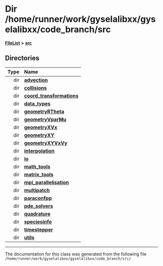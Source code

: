 

# Dir /home/runner/work/gyselalibxx/gyselalibxx/code\_branch/src



[**FileList**](files.md) **>** [**src**](dir_68267d1309a1af8e8297ef4c3efbcdba.md)














## Directories

| Type | Name |
| ---: | :--- |
| dir | [**advection**](dir_b90fde0f10c67a9aef841a6e6700f1f6.md) <br> |
| dir | [**collisions**](dir_64163437c27c8707f17f92558da22106.md) <br> |
| dir | [**coord\_transformations**](dir_67161c4ffadea73fddf46ea451c2f62c.md) <br> |
| dir | [**data\_types**](dir_eaa769653453aaefd8cc10e98e9bb3eb.md) <br> |
| dir | [**geometryRTheta**](dir_e9f169004bcfe9f3cb1f8a27ce024e59.md) <br> |
| dir | [**geometryVparMu**](dir_9a2f28dc8f538ee0f4428810facf29b8.md) <br> |
| dir | [**geometryXVx**](dir_e51b496b46dd687775e46e0826614574.md) <br> |
| dir | [**geometryXY**](dir_8727f3a3f911772a0d72e99b040a604a.md) <br> |
| dir | [**geometryXYVxVy**](dir_e4674dab6493cf35bbeb1b23e7fbbddd.md) <br> |
| dir | [**interpolation**](dir_264890e5c091f8c8d7fe1f842870c25e.md) <br> |
| dir | [**io**](dir_c184e51c84f2c3f0345bbc8a0d75d3e1.md) <br> |
| dir | [**math\_tools**](dir_3ced5d1c6eac490d7704c2e023d148d8.md) <br> |
| dir | [**matrix\_tools**](dir_8cedd1260cc2f2819c8df2fc66ad98b5.md) <br> |
| dir | [**mpi\_parallelisation**](dir_a35b8fd75f8fad0c2619b083ab571e51.md) <br> |
| dir | [**multipatch**](dir_7740c6927b2da0a836b00bedb040a06d.md) <br> |
| dir | [**paraconfpp**](dir_7700c957c7ac062c1c9c3e42e00e7e24.md) <br> |
| dir | [**pde\_solvers**](dir_be2a347b8fed8e825bae8c199ecc63c1.md) <br> |
| dir | [**quadrature**](dir_264321be3574e3b1cf375050e213576e.md) <br> |
| dir | [**speciesinfo**](dir_661be8452a62f1b4720eb6eb57123ae7.md) <br> |
| dir | [**timestepper**](dir_ddbbe171637b3a2a6c78c931b02a7373.md) <br> |
| dir | [**utils**](dir_313caf1132e152dd9b58bea13a4052ca.md) <br> |

























































------------------------------
The documentation for this class was generated from the following file `/home/runner/work/gyselalibxx/gyselalibxx/code_branch/src/`

